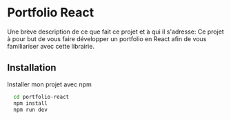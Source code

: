 
# Portfolio React

Une brève description de ce que fait ce projet et à qui il s'adresse:
Ce projet à pour but de vous faire développer un portfolio en React afin de vous familiariser avec cette librairie.


## Installation

Installer mon projet avec npm

```bash
  cd portfolio-react
  npm install
  npm run dev
```
    
